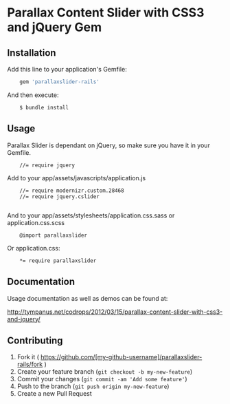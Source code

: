 # Parallax Content Slider with CSS3 and jQuery Gem

## Installation

Add this line to your application's Gemfile:

```ruby
    gem 'parallaxslider-rails'
```

And then execute:
```
    $ bundle install
```

## Usage

Parallax Slider is dependant on jQuery, so make sure you have it in your Gemfile.

```
    //= require jquery
```

Add to your app/assets/javascripts/application.js

```
    //= require modernizr.custom.28468
    //= require jquery.cslider
    
```


And to your app/assets/stylesheets/application.css.sass or application.css.scss


```
    @import parallaxslider
```

Or application.css:

```
    *= require parallaxslider
```

## Documentation

Usage documentation as well as demos can be found at:

http://tympanus.net/codrops/2012/03/15/parallax-content-slider-with-css3-and-jquery/


## Contributing

1. Fork it ( https://github.com/[my-github-username]/parallaxslider-rails/fork )
2. Create your feature branch (`git checkout -b my-new-feature`)
3. Commit your changes (`git commit -am 'Add some feature'`)
4. Push to the branch (`git push origin my-new-feature`)
5. Create a new Pull Request